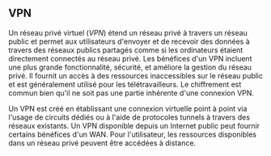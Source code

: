 ## VPN

Un réseau privé virtuel (*VPN*) étend un réseau privé à travers un réseau public et permet aux
utilisateurs d'envoyer et de recevoir des données à travers des réseaux publics partagés comme si
les ordinateurs étaient directement connectés au réseau privé. Les bénéfices d'un VPN incluent une
plus grande fonctionnalité, sécurité, et améliore la gestion du réseau privé. Il fournit un accès à
des ressources inaccessibles sur le réseau public et est généralement utilisé pour les
télétravailleurs. Le chiffrement est commun bien qu'il ne soit pas une partie inhérente d'une
connexion VPN.

Un VPN est créé en établissant une connexion virtuelle point à point via l'usage de circuits dédiés
ou à l'aide de protocoles tunnels à travers des réseaux existants. Un VPN disponible depuis un
Internet public peut fournir certains bénéfices d'un WAN. Pour l'utilisateur, les ressources
disponibles dans un réseau privé peuvent être accédées à distance.
